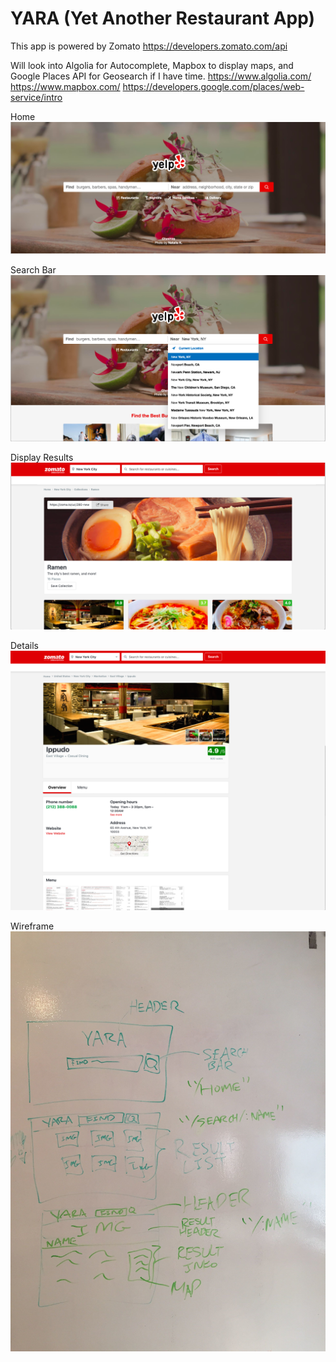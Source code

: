 # YARA (Yet Another Restaurant App)

This app is powered by Zomato
https://developers.zomato.com/api

Will look into Algolia for Autocomplete, Mapbox to display maps, and Google Places API for Geosearch if I have time.
https://www.algolia.com/
https://www.mapbox.com/
https://developers.google.com/places/web-service/intro

Home
![Image](https://github.com/KeigoAlexTanaka/Restaurant_App/blob/master/client/src/assets/img01.png?raw=true)

Search Bar
![Image](https://github.com/KeigoAlexTanaka/Restaurant_App/blob/master/client/src/assets/img02.png?raw=true)

Display Results
![Image](https://github.com/KeigoAlexTanaka/Restaurant_App/blob/master/client/src/assets/img03.png?raw=true)

Details
![Image](https://github.com/KeigoAlexTanaka/Restaurant_App/blob/master/client/src/assets/img04.png?raw=true)

Wireframe
![Image](https://github.com/KeigoAlexTanaka/Restaurant_App/blob/master/client/src/assets/wireframe.jpg?raw=true)